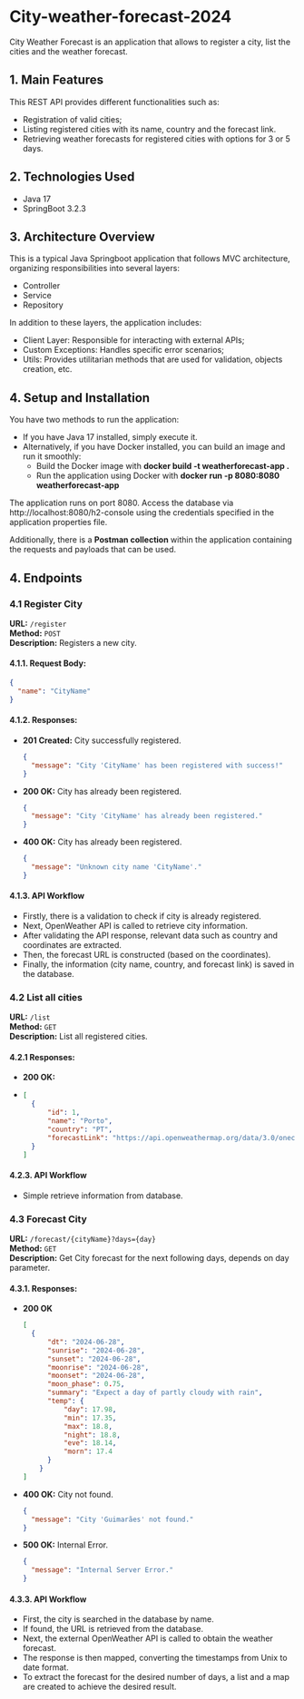 # City-weather-forecast-2024
City Weather Forecast is an application that allows to register a city, list the cities and the weather forecast.

## 1. Main Features
This REST API provides different functionalities such as:
- Registration of valid cities;
- Listing registered cities with its name, country and the forecast link.
- Retrieving weather forecasts for registered cities with options for 3 or 5 days.

## 2. Technologies Used
- Java 17
- SpringBoot 3.2.3

## 3. Architecture Overview
This is a typical Java Springboot application that follows MVC architecture, organizing responsibilities into several layers:

- Controller
- Service
- Repository

In addition to these layers, the application includes:
- Client Layer: Responsible for interacting with external APIs;
- Custom Exceptions: Handles specific error scenarios;
- Utils: Provides utilitarian methods that are used for validation, objects creation, etc.

## 4. Setup and Installation
You have two methods to run the application:

- If you have Java 17 installed, simply execute it.
- Alternatively, if you have Docker installed, you can build an image and run it smoothly:
  - Build the Docker image with **docker build -t weatherforecast-app .**
  - Run the application using Docker with **docker run -p 8080:8080 weatherforecast-app**

The application runs on port 8080. Access the database via http://localhost:8080/h2-console using the credentials specified in the application properties file.

Additionally, there is a **Postman collection** within the application containing the requests and payloads that can be used.

## 4. Endpoints

### 4.1 Register City
**URL:** `/register`  
**Method:** `POST`  
**Description:** Registers a new city.

#### 4.1.1. Request Body:
```json
{
  "name": "CityName"
}
```

#### 4.1.2. Responses:

- **201 Created:** City successfully registered.
  ```json
  {
    "message": "City 'CityName' has been registered with success!"
  }
  ```
- **200 OK:** City has already been registered.
  ```json
  {
    "message": "City 'CityName' has already been registered."
  }

- **400 OK:** City has already been registered.
  ```json
  {
    "message": "Unknown city name 'CityName'."
  }
  ```
#### 4.1.3. API Workflow
- Firstly, there is a validation to check if city is already registered.
- Next, OpenWeather API is called to retrieve city information.
- After validating the API response, relevant data such as country and coordinates are extracted.
- Then, the forecast URL is constructed (based on the coordinates).
- Finally, the information (city name, country, and forecast link) is saved in the database.

### 4.2 List all cities
**URL:** `/list`  
**Method:** `GET`  
**Description:** List all registered cities.

#### 4.2.1 Responses:

- **200 OK:** 
- 
  ```json
  [
    {
        "id": 1,
        "name": "Porto",
        "country": "PT",
        "forecastLink": "https://api.openweathermap.org/data/3.0/onecall?lat=41.1494512&lon=-8.6107884&appid=d450c64ee02b2fd15f6b1b9c628b7660&units=metric&exclude=minutely,hourly,current,alerts"
    }
  ]
  ```
#### 4.2.3. API Workflow
- Simple retrieve information from database.

### 4.3 Forecast City
**URL:** `/forecast/{cityName}?days={day}`  
**Method:** `GET`  
**Description:** Get City forecast for the next following days, depends on day parameter.

#### 4.3.1. Responses:

- **200 OK**
  ```json
  [
    {
        "dt": "2024-06-28",
        "sunrise": "2024-06-28",
        "sunset": "2024-06-28",
        "moonrise": "2024-06-28",
        "moonset": "2024-06-28",
        "moon_phase": 0.75,
        "summary": "Expect a day of partly cloudy with rain",
        "temp": {
            "day": 17.98,
            "min": 17.35,
            "max": 18.8,
            "night": 18.8,
            "eve": 18.14,
            "morn": 17.4
        }
      }
  ]
  ```
- **400 OK:** City not found.
  ```json
  {
    "message": "City 'Guimarães' not found."
  }

- **500 OK:** Internal Error.
  ```json
  {
    "message": "Internal Server Error."
  }
  ```
#### 4.3.3. API Workflow
- First, the city is searched in the database by name.
- If found, the URL is retrieved from the database.
- Next, the external OpenWeather API is called to obtain the weather forecast.
- The response is then mapped, converting the timestamps from Unix to date format.
- To extract the forecast for the desired number of days, a list and a map are created to achieve the desired result.
